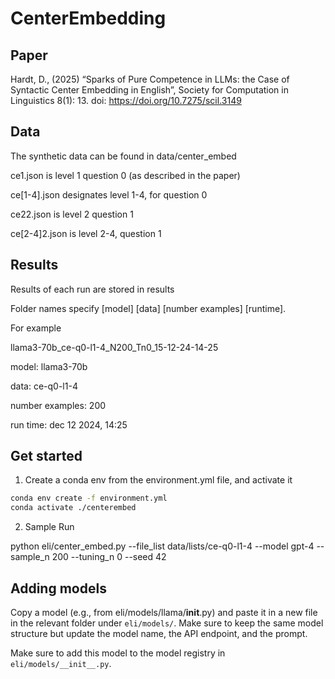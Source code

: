 # CenterEmbedding

## Paper

Hardt, D., (2025) “Sparks of Pure Competence in LLMs: the Case of Syntactic Center Embedding in English”, Society for Computation in Linguistics 8(1): 13. doi: https://doi.org/10.7275/scil.3149


## Data

The synthetic data can be found in data/center_embed

ce1.json is level 1 question 0 (as described in the paper)


ce[1-4].json designates level 1-4, for question 0


ce22.json is level 2 question 1


ce[2-4]2.json is level 2-4, question 1



## Results

Results of each run are stored in results

Folder names specify [model] [data] [number examples] [runtime].

For example

llama3-70b_ce-q0-l1-4_N200_Tn0_15-12-24-14-25

model: llama3-70b

data: ce-q0-l1-4

number examples: 200

run time: dec 12 2024, 14:25

## Get started
1. Create a conda env from the environment.yml file, and activate it

```bash
conda env create -f environment.yml
conda activate ./centerembed
```

2. Sample Run

python eli/center_embed.py --file_list data/lists/ce-q0-l1-4 --model gpt-4 --sample_n 200 --tuning_n 0 --seed 42



## Adding models
Copy a model (e.g., from eli/models/llama/__init__.py) and paste it in a new file in the relevant folder under `eli/models/`. Make sure to keep the same model structure but update the model name, the API endpoint, and the prompt.

Make sure to add this model to the model registry in `eli/models/__init__.py`.

